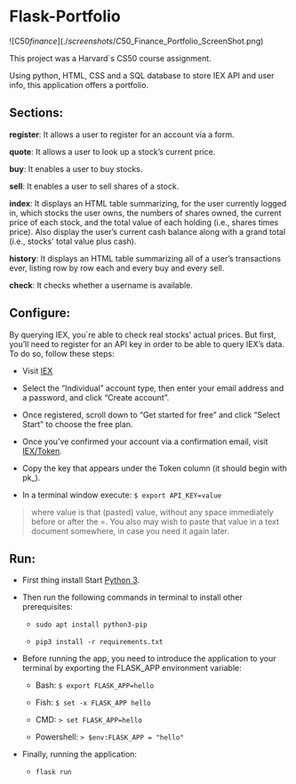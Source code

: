 # Flask-Portfolio

![C$50 finance](./screenshots/C$50_Finance_Portfolio_ScreenShot.png)

This project was a Harvard`s CS50 course assignment.

Using python, HTML, CSS and a SQL database to store IEX API and user info, this application offers a portfolio.

## Sections:
**register**: It allows a user to register for an account via a form.

**quote**: It allows a user to look up a stock’s current price.

**buy**: It enables a user to buy stocks.

**sell**: It enables a user to sell shares of a stock.

**index**: It displays an HTML table summarizing, for the user currently logged in, which stocks the user owns, the numbers of shares owned, the current price of each stock, and the total value of each holding (i.e., shares times price). Also display the user’s current cash balance along with a grand total (i.e., stocks' total value plus cash).

**history**: It displays an HTML table summarizing all of a user’s transactions ever, listing row by row each and every buy and every sell.

**check**: It checks whether a username is available.

## Configure:
By querying IEX, you`re able to check real stocks’ actual prices. But first, you’ll need to register for an API key in order to be able to query IEX’s data. To do so, follow these steps:

  - Visit [IEX](iexcloud.io/cloud-login#/register/.)
  
  - Select the “Individual” account type, then enter your email address and a password, and click “Create account”.
  
  - Once registered, scroll down to “Get started for free” and click “Select Start” to choose the free plan.
  
  - Once you’ve confirmed your account via a confirmation email, visit [IEX/Token](https://iexcloud.io/console/tokens).
  
  - Copy the key that appears under the Token column (it should begin with pk_).
  
  - In a terminal window execute: `$ export API_KEY=value`

> where value is that (pasted) value, without any space immediately before or after the =. You also may wish to paste that value in a text document somewhere, in case you need it again later.

## Run:
- First thing install Start [Python 3](https://www.python.org/downloads/).

- Then run the following commands in terminal to install other prerequisites:
  
  - `sudo apt install python3-pip`
  
  - `pip3 install -r requirements.txt`

- Before running the app, you need to introduce the application to your terminal by exporting the FLASK_APP environment variable:
  
  - Bash: `$ export FLASK_APP=hello`
  
  - Fish: `$ set -x FLASK_APP hello`
  
  - CMD: `> set FLASK_APP=hello`
  
  - Powershell: `> $env:FLASK_APP = "hello"`
- Finally, running the application:
  - `flask run`
